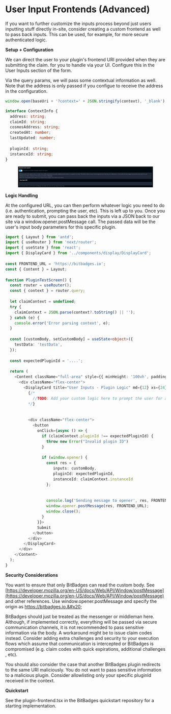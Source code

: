 # User Input Frontends (Advanced)

If you want to further customize the inputs process beyond just users inputting stuff directly in-site, consider creating a custom frontend as well to pass back inputs. This can be used, for example, for more secure authenticated logic.

**Setup + Configuration**

We can direct the user to your plugin's frontend URI provided when they are submitting the claim. for you to handle via your UI. Configure this in the User Inputs section of the form.

Via the query params, we will pass some contextual information as well. Note that the address is only passed if you configue to receive the address in the configuration.

```typescript
window.open(baseUri + '?context=' + JSON.stringify(context), '_blank');
```

```typescript
interface ContextInfo {
  address: string;
  claimId: string;
  cosmosAddress: string;
  createdAt: number;
  lastUpdated: number;
  
  pluginId: string;
  instanceId: string;
}
```

<figure><img src="../../../../.gitbook/assets/image (102).png" alt=""><figcaption></figcaption></figure>

**Logic Handling**

At the configured URL, you can then perform whatever logic you need to do (i.e. authentication, prompting the user, etc). This is left up to you. Once you are ready to submit, you can pass back the inputs via a JSON back to our site via a window.opener.postMessage call. The passed data will be the user's input body parameters for this specific plugin.

```typescript
import { Layout } from 'antd';
import { useRouter } from 'next/router';
import { useState } from 'react';
import { DisplayCard } from '../components/display/DisplayCard';

const FRONTEND_URL = 'https://bitbadges.io';
const { Content } = Layout;

function PluginTestScreen() {
  const router = useRouter();
  const { context } = router.query;

  let claimContext = undefined;
  try {
    claimContext = JSON.parse(context?.toString() || '');
  } catch (e) {
    console.error('Error parsing context', e);
  }

  const [customBody, setCustomBody] = useState<object>({
    testData: 'testData',
  });

  const expectedPluginId = '....';

  return (
    <Content className="full-area" style={{ minHeight: '100vh', padding: 8 }}>
      <div className="flex-center">
        <DisplayCard title="User Inputs - Plugin Logic" md={12} xs={24} sm={24} style={{ marginTop: '10px' }}>
          {/* 
            //TODO: Add your custom logic here to prompt the user for any additional information required for the claim. 
          */}


          <div className="flex-center">
            <button
              onClick={async () => {
                if (claimContext.pluginId !== expectedPluginId) {
                  throw new Error("Invalid plugin ID")
                }
              
                if (window.opener) {              
                  const res = {
                     inputs: customBody,
                     pluginId: expectedPluginId,
                     instanceId: claimContext.instanceId
                  };
                  
                  
                  console.log('Sending message to opener', res, FRONTEND_URL);
                  window.opener.postMessage(res, FRONTEND_URL);
                  window.close();
                }
              }}>
              Submit
            </button>
          </div>
        </DisplayCard>
      </div>
    </Content>
  );
}
```

**Security Considerations**

You want to ensure that only BitBadges can read the custom body. See [https://developer.mozilla.org/en-US/docs/Web/API/Window/postMessage](https://developer.mozilla.org/en-US/docs/Web/API/Window/postMessage) and other references. Use window.opener.postMessage and specify the origin as https://bitbadges.io.&#x20;

BitBadges should just be treated as the messenger or middleman here. Although, if implemented correctly, everything will be passed via secure communication channels,  it is not recommended to pass sensitive information via the body. A workaround might be to issue claim codes instead. Consider adding extra challenges and security to your execution flows which assume that communication is intercepted or BitBadges is compromised (e.g. claim codes with quick expirations, additional challenges , etc).



You should also consider the case that another BitBadges plugin redirects to the same URI maliciously. You do not want to pass sensitive information to a malicious plugin. Consider allowlisting only your specific pluginId received in the context.

**Quickstart**

See the plugin-frontend.tsx in the BitBadges quickstart repository for a starting implementation.
